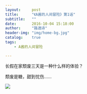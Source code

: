 ```yaml
---
layout:     post
title:      "《A酱的人间冒险》第1话"
subtitle:   ""
date:       2016-10-04 15:18:00
author:     "路酒诗"
header-img: "img/home-bg.jpg"
catalog:    true
tags:
    - A酱的人间冒险 

---
```


长假在家颓废三天是一种什么样的体验？

<!--more-->

颓废是糖，甜到忧伤……

![](http://i1.piimg.com/567571/58b50e683e075eb9.png)